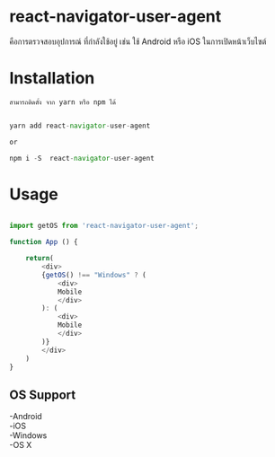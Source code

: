 # react-navigator-user-agent

คือการตรวจสอบอุปการณ์ ที่กำลังใช้อยู่ เช่น ใช้ Android หรือ iOS ในการเปิดหน้าเว็บไซต์


# Installation

    สามารถติดตั้ง จาก yarn หรือ npm ได้

``` javascript

yarn add react-navigator-user-agent

or

npm i -S  react-navigator-user-agent
```

# Usage

``` javascript

import getOS from 'react-navigator-user-agent';

function App () {

    return(
        <div>
        {getOS() !== "Windows" ? (
            <div>
            Mobile
            </div>
        ): (
            <div>
            Mobile
            </div>
        )}
        </div>
    )
}
```

## OS Support

 -Android <br>
 -iOS <br>
 -Windows <br>
 -OS X <br>
